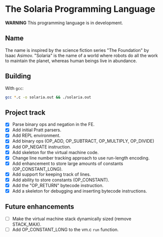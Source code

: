 # The Solaria Programming Language

**WARNING** This programming language is in development.

## Name

The name is inspired by the science fiction series "The Foundation" by Isaac
Asimov. "Solaria" is the name of a world where robots do all the work to
maintain the planet, whereas human beings live in abundance.

## Building

With `gcc`:

```sh
gcc *.c -o solaria.out && ./solaria.out
```

## Project track

- [x] Parse binary ops and negation in the FE.
- [x] Add initial Pratt parsers.
- [x] Add REPL environment.
- [x] Add binary ops (OP_ADD, OP_SUBTRACT, OP_MULTIPLY, OP_DIVIDE)
- [x] Add OP_NEGATE instruction.
- [x] Add skeleton for the virtual machine code.
- [x] Change line number tracking approach to use run-length encoding.
- [x] Add enhancement to store large amounts of constants (OP_CONSTANT_LONG).
- [x] Add support for keeping track of lines.
- [x] Add ability to store constants (OP_CONSTANT).
- [x] Add the "OP_RETURN" bytecode instruction.
- [x] Add a skeleton for debugging and inserting bytecode instructions.

## Future enhancements

- [ ] Make the virtual machine stack dynamically sized (remove STACK_MAX).
- [ ] Add OP_CONSTANT_LONG to the vm.c `run` function.
